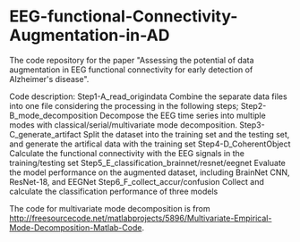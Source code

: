 # EEG-functional-Connectivity-Augmentation-in-AD
The code repository for the paper "Assessing the potential of data augmentation in EEG functional connectivity for early detection of Alzheimer's disease". 

Code description:
Step1-A_read_origindata
Combine the separate data files into one file considering the processing in the following steps;
Step2-B_mode_decomposition
Decompose the EEG time series into multiple modes with classical/serial/multivariate mode decomposition.
Step3-C_generate_artifact
Split the dataset into the training set and the testing set, and generate the artifical data with the training set
Step4-D_CoherentObject
Calculate the functional connectivity with the EEG signals in the training/testing set
Step5_E_classification_brainnet/resnet/eegnet
Evaluate the model performance on the augmented dataset, including BrainNet CNN, ResNet-18, and EEGNet
Step6_F_collect_accur/confusion
Collect and calculate the classification performance of three models

The code for multivariate mode decomposition is from http://freesourcecode.net/matlabprojects/5896/Multivariate-Empirical-Mode-Decomposition-Matlab-Code.
